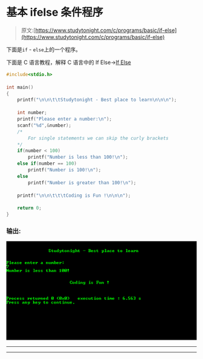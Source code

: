 # 基本 ifelse 条件程序

> 原文:[https://www.studytonight.com/c/programs/basic/if-else](https://www.studytonight.com/c/programs/basic/if-else)

下面是`if` - `else`上的一个程序。

下面是 C 语言教程，解释 C 语言中的 If Else→[If Else](/c/decision-making-in-c.php)

```cpp
#include<stdio.h>

int main()
{
    printf("\n\n\t\tStudytonight - Best place to learn\n\n\n");

    int number;
    printf("Please enter a number:\n");
    scanf("%d",&number);
    /*
        For single statements we can skip the curly brackets
    */
    if(number < 100)
        printf("Number is less than 100!\n");
    else if(number == 100)
        printf("Number is 100!\n");
    else
        printf("Number is greater than 100!\n");

    printf("\n\n\t\t\tCoding is Fun !\n\n\n");

    return 0;
}
```

### 输出:

![program output for If Else usage program in C](img/1d588d4031065958f166791d9b6290f3.png)

* * *

* * *